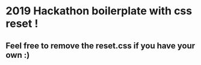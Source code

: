 # 2019 Hackathon boilerplate with css reset !

## Feel free to remove the reset.css if you have your own :)